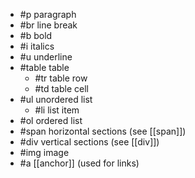 - #p paragraph
- #br line break
- #b bold
- #i italics
- #u underline
- #table table 
	- #tr table row
	- #td table cell
- #ul unordered list
	- #li list item
- #ol ordered list
- #span horizontal sections (see [[span]])
- #div vertical sections (see [[div]])
- #img image
- #a [[anchor]] (used for links)